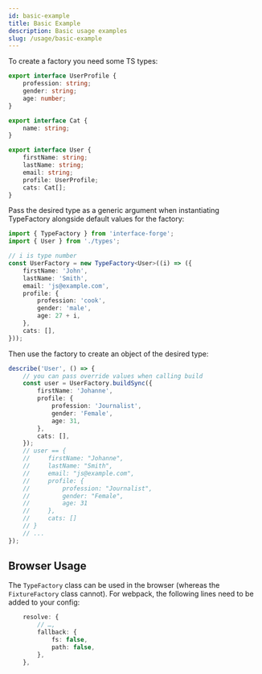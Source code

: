 ```yaml
---
id: basic-example
title: Basic Example
description: Basic usage examples
slug: /usage/basic-example
---
```


To create a factory you need some TS types:

```typescript title="types.ts"
export interface UserProfile {
    profession: string;
    gender: string;
    age: number;
}

export interface Cat {
    name: string;
}

export interface User {
    firstName: string;
    lastName: string;
    email: string;
    profile: UserProfile;
    cats: Cat[];
}
```

Pass the desired type as a generic argument when instantiating TypeFactory alongside default values for the factory:

```typescript title="factories.ts"
import { TypeFactory } from 'interface-forge';
import { User } from './types';

// i is type number
const UserFactory = new TypeFactory<User>((i) => ({
    firstName: 'John',
    lastName: 'Smith',
    email: 'js@example.com',
    profile: {
        profession: 'cook',
        gender: 'male',
        age: 27 + i,
    },
    cats: [],
}));
```

Then use the factory to create an object of the desired type:

```typescript title="User.spec.ts"
describe('User', () => {
    // you can pass override values when calling build
    const user = UserFactory.buildSync({
        firstName: 'Johanne',
        profile: {
            profession: 'Journalist',
            gender: 'Female',
            age: 31,
        },
        cats: [],
    });
    // user == {
    //     firstName: "Johanne",
    //     lastName: "Smith",
    //     email: "js@example.com",
    //     profile: {
    //         profession: "Journalist",
    //         gender: "Female",
    //         age: 31
    //     },
    //     cats: []
    // }
    // ...
});
```

## Browser Usage

The `TypeFactory` class can be used in the browser (whereas the `FixtureFactory` class cannot).
For webpack, the following lines need to be added to your config:

```typescript title="webpack.config.ts (excerpt)"
    resolve: {
        // …,
        fallback: {
            fs: false,
            path: false,
        },
    },
```
